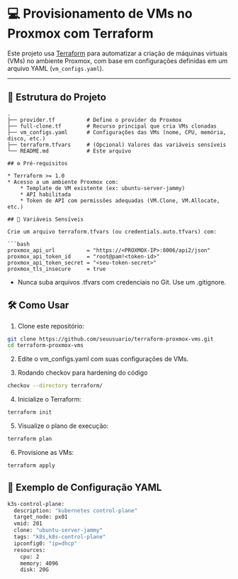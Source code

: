 # 💻 Provisionamento de VMs no Proxmox com Terraform

Este projeto usa [Terraform](https://www.terraform.io/) para automatizar a criação de máquinas virtuais (VMs) no ambiente Proxmox, com base em configurações definidas em um arquivo YAML (`vm_configs.yaml`).

---

## 📂 Estrutura do Projeto

```plaintext
.
├── provider.tf          # Define o provider do Proxmox
├── full-clone.tf        # Recurso principal que cria VMs clonadas
├── vm_configs.yaml      # Configurações das VMs (nome, CPU, memória, disco, etc.)
├── terraform.tfvars     # (Opcional) Valores das variáveis sensíveis
└── README.md            # Este arquivo

## ⚙️ Pré-requisitos

* Terraform >= 1.0
* Acesso a um ambiente Proxmox com:
    * Template de VM existente (ex: ubuntu-server-jammy)
    * API habilitada
    * Token de API com permissões adequadas (VM.Clone, VM.Allocate, etc.)

## 🔐 Variáveis Sensíveis

Crie um arquivo terraform.tfvars (ou credentials.auto.tfvars) com:

```bash
proxmox_api_url          = "https://<PROXMOX-IP>:8006/api2/json"
proxmox_api_token_id     = "root@pam!<token-id>"
proxmox_api_token_secret = "<seu-token-secret>"
proxmox_tls_insecure     = true
```

* Nunca suba arquivos .tfvars com credenciais no Git. Use um .gitignore.

## 🛠️ Como Usar

1. Clone este repositório:

```bash
git clone https://github.com/seuusuario/terraform-proxmox-vms.git
cd terraform-proxmox-vms
```

2. Edite o vm_configs.yaml com suas configurações de VMs.

3. Rodando checkov para hardening do código

```bash
checkov --directory terraform/
```

4. Inicialize o Terraform:

```bash
terraform init
```

5. Visualize o plano de execução:

```bash
terraform plan
```

6. Provisione as VMs:

```bash
terraform apply
```

## 📑 Exemplo de Configuração YAML


```bash
k3s-control-plane:
  description: "kubernetes control-plane"
  target_node: px01
  vmid: 201
  clone: "ubuntu-server-jammy"
  tags: "k8s,k8s-control-plane"
  ipconfig0: "ip=dhcp"
  resources:
    cpu: 2
    memory: 4096
    disk: 20G
```
